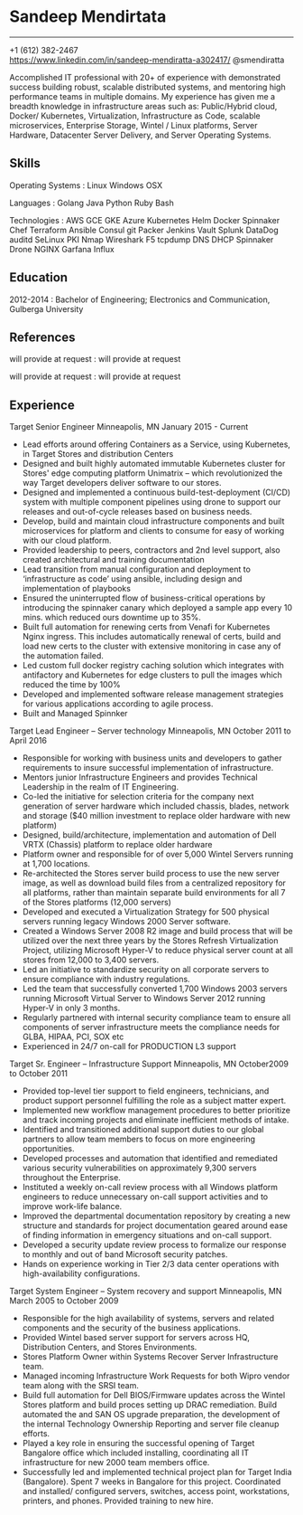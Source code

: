 Sandeep Mendirtata
===========

-----------------------------------------------  
+1 (612) 382-2467  
https://www.linkedin.com/in/sandeep-mendiratta-a302417/
@smendiratta

Accomplished IT professional with 20+ of experience with demonstrated success building robust, scalable distributed systems, and mentoring high performance teams in multiple domains. My experience has given me a breadth knowledge in infrastructure areas such as: Public/Hybrid cloud, Docker/ Kubernetes, Virtualization, Infrastructure as Code, scalable microservices, Enterprise Storage, Wintel / Linux platforms, Server Hardware, Datacenter Server Delivery, and Server Operating Systems.

Skills
------

Operating Systems
: Linux Windows OSX

Languages
: Golang Java Python Ruby Bash

Technologies
: AWS GCE GKE Azure Kubernetes Helm Docker Spinnaker Chef Terraform Ansible Consul git Packer Jenkins Vault Splunk DataDog auditd SeLinux PKI Nmap Wireshark F5 tcpdump DNS DHCP Spinnaker Drone NGINX Garfana Influx


Education
------

2012-2014
: Bachelor of Engineering; Electronics and Communication, Gulberga University


References
------

will provide at request
: will provide at request

will provide at request
: will provide at request


Experience
------

Target
Senior Engineer
Minneapolis, MN
January 2015 - Current

 * Lead efforts around offering Containers as a Service, using Kubernetes, in Target Stores and distribution Centers
 * Designed and built highly automated immutable Kubernetes cluster for Stores' edge computing platform Unimatrix – which revolutionized the way Target developers deliver software to our stores.
 * Designed and implemented a continuous build-test-deployment (CI/CD) system with multiple component pipelines using drone to support our releases and out-of-cycle releases based on business needs. 
 * Develop, build and maintain cloud infrastructure components and built microservices for platform and clients to consume for easy of working with our cloud platform.
 * Provided leadership to peers, contractors and 2nd level support, also created architectural and training documentation
 * Lead transition from manual configuration and deployment to ‘infrastructure as code’ using ansible, including design and implementation of playbooks
 * Ensured the uninterrupted flow of business-critical operations by introducing the spinnaker canary which deployed a sample app every 10 mins. which reduced ours downtime up to 35%. 
 * Built full automation for renewing certs from Venafi for Kubernetes Nginx ingress. This includes automatically renewal of certs, build and load new certs to the cluster with extensive monitoring in case any of the automation failed. 
 * Led custom full docker registry caching solution which integrates with antifactory and Kubernetes for edge clusters to pull the images which reduced the time by 100% 
 * Developed and implemented software release management strategies for various applications according to agile process.
 * Built and Managed Spinnker 

Target
Lead Engineer – Server technology
Minneapolis, MN
October 2011 to April 2016

 * Responsible for working with business units and developers to gather requirements to insure successful implementation of infrastructure.
 * Mentors junior Infrastructure Engineers and provides Technical Leadership in the realm of IT Engineering.
 * Co-led the initiative for selection criteria for the company next generation of server hardware which included chassis, blades, network and storage ($40 million investment to replace older hardware with new platform) 
 * Designed, build/architecture, implementation and automation of Dell VRTX (Chassis) platform to replace older hardware
 * Platform owner and responsible for of over 5,000 Wintel Servers running at 1,700 locations.
 * Re-architected the Stores server build process to use the new server image, as well as download build files from a centralized repository for all platforms, rather than maintain separate build environments for all 7 of the Stores platforms (12,000 servers)
 * Developed and executed a Virtualization Strategy for 500 physical servers running legacy Windows 2000 Server software.
 * Created a Windows Server 2008 R2 image and build process that will be utilized over the next three years by the Stores Refresh Virtualization Project, utilizing Microsoft Hyper-V to reduce physical server count at all stores from 12,000 to 3,400 servers.
 * Led an initiative to standardize security on all corporate servers to ensure compliance with industry regulations.
 * Led the team that successfully converted 1,700 Windows 2003 servers running Microsoft Virtual Server to Windows Server 2012 running Hyper-V in only 3 months.
 * Regularly partnered with internal security compliance team to ensure all components of server infrastructure meets the compliance needs for GLBA, HIPAA, PCI, SOX etc
 * Experienced in 24/7 on-call for PRODUCTION L3 support

Target
Sr. Engineer – Infrastructure Support
Minneapolis, MN
October2009 to October 2011

 * Provided top-level tier support to field engineers, technicians, and product support personnel fulfilling the role as a subject matter expert.
 * Implemented new workflow management procedures to better prioritize and track incoming projects and eliminate inefficient methods of intake.
 * Identified and transitioned additional support duties to our global partners to allow team members to focus on more engineering opportunities.
 * Developed processes and automation that identified and remediated various security vulnerabilities on approximately 9,300 servers throughout the Enterprise.
 * Instituted a weekly on-call review process with all Windows platform engineers to reduce unnecessary on-call support activities and to improve work-life balance.
 * Improved the departmental documentation repository by creating a new structure and standards for project documentation geared around ease of finding information in emergency situations and on-call support.
 * Developed a security update review process to formalize our response to monthly and out of band Microsoft security patches.
 * Hands on experience working in Tier 2/3 data center operations with high-availability configurations.

Target
System Engineer – System recovery and support 
Minneapolis, MN
March 2005 to October 2009

 * Responsible for the high availability of systems, servers and related components and the security of the business applications.
 * Provided Wintel based server support for servers across HQ, Distribution Centers, and Stores Environments.
 * Stores Platform Owner within Systems Recover Server Infrastructure team.
 * Managed incoming Infrastructure Work Requests for both Wipro vendor team along with the SRSI team.
 * Build full automation for Dell BIOS/Firmware updates across the Wintel Stores platform and build proces setting up DRAC remediation. Build automated the and SAN OS upgrade preparation, the development of the internal Technology Ownership Reporting and server file cleanup efforts.
 * Played a key role in ensuring the successful opening of Target Bangalore office which included installing, coordinating all IT infrastructure for new 2000 team members office.
 * Successfully led and implemented technical project plan for Target India (Bangalore). Spent 7 weeks in Bangalore for this project. Coordinated and installed/ configured servers, switches, access point, workstations, printers, and phones. Provided training to new hire.

